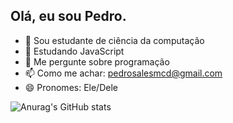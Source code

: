 ## Olá, eu sou Pedro.

- 🔭 Sou estudante de ciência da computação
- 🌱 Estudando JavaScript
- 💬 Me pergunte sobre programação
- 📫 Como me achar: pedrosalesmcd@gmail.com
- 😄 Pronomes: Ele/Dele 

![Anurag's GitHub stats](https://github-readme-stats.vercel.app/api?username=anuraghazra&show_icons=true&theme=transparent)
##
